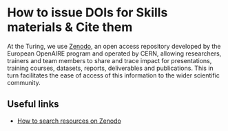 # How to issue DOIs for Skills materials & Cite them 

At the Turing, we use [Zenodo](https://zenodo.org/), an open access repository developed by the European OpenAIRE program and operated by CERN, allowing researchers, trainers and team members to share and trace impact for presentations, training courses, datasets, reports, deliverables and publications. This in turn facilitates the ease of access of this information to the wider scientific community. 

## Useful links

- [How to search resources on Zenodo](https://help.zenodo.org/guides/search/)
